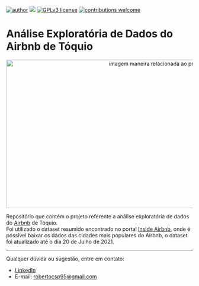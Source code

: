 [![author](https://img.shields.io/badge/author-robertopaixão-red.svg)](https://www.linkedin.com/in/roberto-paixao95/) [![](https://img.shields.io/badge/python-3.9+-blue.svg)](https://www.python.org/downloads/release/python-392/) [![GPLv3 license](https://img.shields.io/badge/License-GPLv3-blue.svg)](http://perso.crans.org/besson/LICENSE.html) [![contributions welcome](https://img.shields.io/badge/contributions-welcome-brightgreen.svg?style=flat)](https://github.com/roberto-paixao/roberto-paixao/issues)


# Análise Exploratória de Dados do Airbnb de Tóquio

<p align="center">
  <img src="https://images.unsplash.com/photo-1493514789931-586cb221d7a7?ixid=MnwxMjA3fDB8MHxzZWFyY2h8MTV8fHRva3lvfGVufDB8fDB8fA%3D%3D&ixlib=rb-1.2.1&auto=format&fit=crop&w=500&q=60" alt="imagem maneira relacionada ao projeto"height=400px width=800px >
</p>



Repositório que contém o projeto referente a análise exploratória de dados do [Airbnb](https://www.airbnb.com.br/) de Tóquio. <br>
Foi utilizado o dataset resumido encontrado no portal [Inside Airbnb](http://insideairbnb.com/get-the-data.html), onde é possível baixar os dados das cidades mais populares do Airbnb, o dataset foi atualizado até o dia 20 de Julho de 2021.
<br>

---
Qualquer dúvida ou sugestão, entre em contato:
* [LinkedIn](https://www.linkedin.com/in/roberto-paixao95/)
* E-mail: robertocsp95@gmail.com

